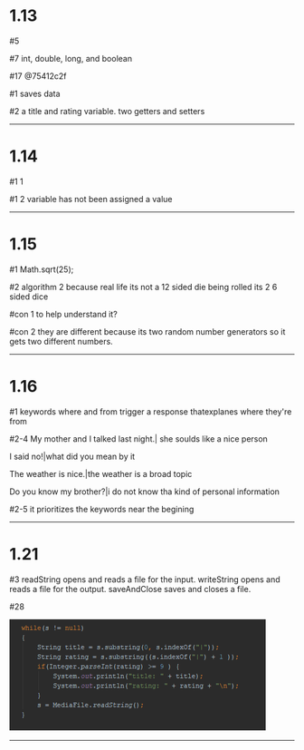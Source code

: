 
# 1.13

 </p>#5 </p>
 </p>#7   int, double, long, and boolean </p>
 </p>#17   @75412c2f </p>

 </p>#1 saves data </p>
 </p>#2 a title and rating variable. two getters and setters </p>
<hr>
<p>

# 1.14

 <p>#1 1  </p>
 <p>#1 2 variable has not been assigned a value </p>
<hr>
<p>
 
# 1.15

<p>#1  Math.sqrt(25);   </p>
<p>#2   algorithm 2 because real life its not a 12 sided die being rolled its 2 6 sided dice  </p>
<p>#con 1 to help understand it?</p>
<p>#con 2 they are different because its two random number generators so it gets two different numbers.  </p>
<hr>
<p>

# 1.16

<p>#1 keywords where and from trigger a response thatexplanes where they're from</p>
<p>#2-4 My mother and I talked last night.| she soulds like a nice person</p>
<p>I said no!|what did you mean by it</p>
<p>The weather is nice.|the weather is a broad topic    </p>
<p>Do you know my brother?|i do not know tha kind of personal information    </p>
<p>#2-5 it prioritizes the keywords near the begining </p>
<p>    </p>
<p>    </p>


<hr>
<p>

# 1.21 
<p>#3 readString opens and reads a file for the input. writeString  opens and reads a file for the output. saveAndClose saves and closes a file.</p>
<p>#28    </p>
<img src="image.png" alt="placeholdertext">


<hr>
<p>


